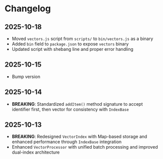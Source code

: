# Changelog

## 2025-10-18

- Moved `vectors.js` script from `scripts/` to `bin/vectors.js` as a binary
- Added `bin` field to `package.json` to expose `vectors` binary
- Updated script with shebang line and proper error handling

## 2025-10-15

- Bump version

## 2025-10-14

- **BREAKING**: Standardized `addItem()` method signature to accept identifier
  first, then vector for consistency with `IndexBase`

## 2025-10-13

- **BREAKING**: Redesigned `VectorIndex` with Map-based storage and enhanced
  performance through `IndexBase` integration
- Enhanced `VectorProcessor` with unified batch processing and improved
  dual-index architecture
